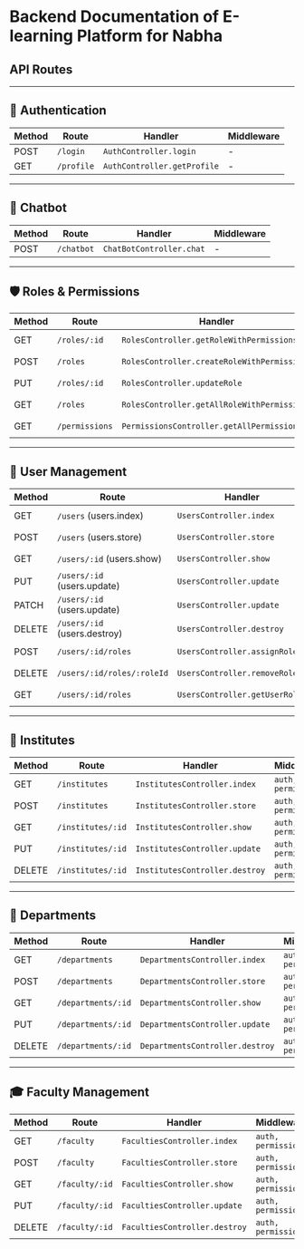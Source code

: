 # Backend Documentation of E-learning Platform for Nabha 

## API Routes

---

## 🔑 Authentication
| Method | Route        | Handler                    | Middleware |
|--------|-------------|----------------------------|------------|
| POST   | `/login`    | `AuthController.login`     | -          |
| GET    | `/profile`  | `AuthController.getProfile`| -          |

---

## 🤖 Chatbot
| Method | Route       | Handler                    | Middleware |
|--------|-------------|----------------------------|------------|
| POST   | `/chatbot`  | `ChatBotController.chat`   | -          |

---

## 🛡 Roles & Permissions
| Method | Route                  | Handler                                     | Middleware         |
|--------|------------------------|---------------------------------------------|--------------------|
| GET    | `/roles/:id`           | `RolesController.getRoleWithPermissions`    | `auth, permission` |
| POST   | `/roles`               | `RolesController.createRoleWithPermissions` | `auth, permission` |
| PUT    | `/roles/:id`           | `RolesController.updateRole`                | `auth, permission` |
| GET    | `/roles`               | `RolesController.getAllRoleWithPermissions` | `auth, permission` |
| GET    | `/permissions`         | `PermissionsController.getAllPermissions`   | `auth, permission` |

---

## 👤 User Management
| Method | Route                        | Handler                          | Middleware         |
|--------|------------------------------|----------------------------------|--------------------|
| GET    | `/users` (users.index)       | `UsersController.index`          | `auth, permission` |
| POST   | `/users` (users.store)       | `UsersController.store`          | `auth, permission` |
| GET    | `/users/:id` (users.show)    | `UsersController.show`           | `auth, permission` |
| PUT    | `/users/:id` (users.update)  | `UsersController.update`         | `auth, permission` |
| PATCH  | `/users/:id` (users.update)  | `UsersController.update`         | `auth, permission` |
| DELETE | `/users/:id` (users.destroy) | `UsersController.destroy`        | `auth, permission` |
| POST   | `/users/:id/roles`           | `UsersController.assignRoles`    | `auth, permission` |
| DELETE | `/users/:id/roles/:roleId`   | `UsersController.removeRole`     | `auth, permission` |
| GET    | `/users/:id/roles`           | `UsersController.getUserRoles`   | `auth, permission` |

---

## 🏫 Institutes
| Method | Route              | Handler                        | Middleware         |
|--------|--------------------|--------------------------------|--------------------|
| GET    | `/institutes`      | `InstitutesController.index`   | `auth, permission` |
| POST   | `/institutes`      | `InstitutesController.store`   | `auth, permission` |
| GET    | `/institutes/:id`  | `InstitutesController.show`    | `auth, permission` |
| PUT    | `/institutes/:id`  | `InstitutesController.update`  | `auth, permission` |
| DELETE | `/institutes/:id`  | `InstitutesController.destroy` | `auth, permission` |

---

## 🏢 Departments
| Method | Route                 | Handler                          | Middleware         |
|--------|-----------------------|----------------------------------|--------------------|
| GET    | `/departments`        | `DepartmentsController.index`    | `auth, permission` |
| POST   | `/departments`        | `DepartmentsController.store`    | `auth, permission` |
| GET    | `/departments/:id`    | `DepartmentsController.show`     | `auth, permission` |
| PUT    | `/departments/:id`    | `DepartmentsController.update`   | `auth, permission` |
| DELETE | `/departments/:id`    | `DepartmentsController.destroy`  | `auth, permission` |

---

## 🎓 Faculty Management
| Method | Route             | Handler                        | Middleware         |
|--------|------------------|--------------------------------|--------------------|
| GET    | `/faculty`        | `FacultiesController.index`    | `auth, permission` |
| POST   | `/faculty`        | `FacultiesController.store`    | `auth, permission` |
| GET    | `/faculty/:id`    | `FacultiesController.show`     | `auth, permission` |
| PUT    | `/faculty/:id`    | `FacultiesController.update`   | `auth, permission` |
| DELETE | `/faculty/:id`    | `FacultiesController.destroy`  | `auth, permission` |
